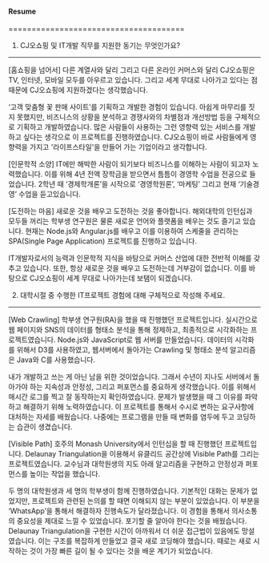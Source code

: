 #### <i class="icon-pencil"></i>Resume
======================================

1.	CJ오쇼핑 및 IT개발 직무를 지원한 동기는 무엇인가요?
---------------------------------------------------

[홈쇼핑을 넘어서]
다른 계열사와 달리 그리고 다른 온라인 커머스와 달리 CJ오쇼핑은 TV, 인터넷, 모바일 모두를 아우르고 있습니다. 그리고 세계 무대로 나아가고 있다는 점 때문에 CJ오쇼핑에 지원하겠다는 생각했습니다.

‘고객 맞춤형 꽃 판매 사이트’를 기획하고 개발한 경험이 있습니다. 아쉽게 마무리를 짓지 못했지만, 비즈니스의 상황을 분석하고 경쟁사와의 차별점과 개선방법 등을 구체적으로 기획하고 개발하였습니다. 많은 사람들이 사용하는 그런 영향력 있는 서비스를 개발하고 싶다는 생각으로 이 프로젝트를 진행하였습니다. CJ오쇼핑이 바로 사람들에게 영향력을 가지고 '라이프스타일'을 만들어 가는 기업이라고 생각합니다.

[인문학적 소양]
IT에만 해박한 사람이 되기보다 비즈니스를 이해하는 사람이 되고자 노력했습니다. 이를 위해 4년 전액 장학금을 받으면서 틈틈이 경영학 수업을 전공으로 들었습니다. 2학년 때 ‘경제학개론’을 시작으로 ‘경영학원론’, ‘마케팅’ 그리고 현재 ‘기술경영’ 수업을 듣고있습니다.

[도전하는 마음]
새로운 것을 배우고 도전하는 것을 좋아합니다. 해외대학의 인턴십과 모두들 꺼리는 학부생 연구원은 물론 새로운 언어와 플랫폼을 배우는 것도 즐기고 있습니다. 현재는 Node.js와 Angular.js를 배우고 이를 이용하여 스케줄을 관리하는 SPA(Single Page Application) 프로젝트를 진행하고 있습니다.

IT개발자로서의 능력과 인문학적 지식을 바탕으로 커머스 산업에 대한 전반적 이해를 갖추고 있습니다. 또한, 항상 새로운 것을 배우고 도전하는데 거부감이 없습니다. 이를 바탕으로 CJ오쇼핑이 세계 무대로 나아가는데 보탬이 되겠습니다.


2.	대학시절 중 수행한 IT프로젝트 경험에 대해 구체적으로 작성해 주세요.
------------------------------------------------------------------

[Web Crawling]
학부생 연구원(RA)을 했을 때 진행했던 프로젝트입니다. 실시간으로 웹 페이지와 SNS의 데이터를 형태소 분석을 통해 정제하고, 최종적으로 시각화하는 프로젝트였습니다.
Node.js와 JavaScript로 웹 서버를 만들었습니다. 데이터의 시각화를 위해서 D3를 사용하였고, 웹서버에서 돌아가는 Crawling 및 형태소 분석 알고리즘은 Java와 C를 사용했습니다.

내가 개발하고 쓰는 게 아닌 남을 위한 것이었습니다. 그래서 수년이 지나도 서버에서 돌아가야 하는 지속성과 안정성, 그리고 퍼포먼스를 중요하게 생각했습니다. 이를 위해서 매시간 로그를 찍고 잘 동작하는지 확인하였습니다. 문제가 발생했을 때 그 이유를 파악하고 해결하기 위해 노력하였습니다.
이 프로젝트를 통해서 수시로 변하는 요구사항에 대처하는 자세를 배웠습니다. 나중에는 프로그램을 만들 때 변화를 염두에 두고 코딩하는 습관이 생겼습니다.

[Visible Path]
호주의 Monash University에서 인턴십을 할 때 진행했던 프로젝트입니다. Delaunay Triangulation을 이용해서 유클리드 공간상에 Visible Path를 그리는 프로젝트였습니다. 교수님과 대학원생의 지도 아래 알고리즘을 구현하고 안정성과 퍼포먼스를 높이는 작업을 했습니다.

두 명의 대학원생과 세 명의 학부생이 함께 진행하였습니다. 기본적인 대화는 문제가 없었지만, 프로젝트와 관련된 논의를 할 때면 이해되지 않는 부분이 있었습니다. 이 부분을 ‘WhatsApp’을 통해서 해결하자 진행속도가 달라졌습니다. 이 경험을 통해서 의사소통의 중요성을 제대로 느낄 수 있었습니다.
포기할 줄 알아야 한다는 것을 배웠습니다. Delaunay Triangulation을 구현한 시간이 아까워서 더 쉬운 접근법이 있음에도 망설였습니다. 이는 구조를 복잡하게 만들었고 결국 새로 코딩해야 했습니다. 때로는 새로 시작하는 것이 가장 빠른 길이 될 수 있다는 것을 배운 계기가 되었습니다.
